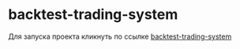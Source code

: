 # backtest-trading-system
Для запуска проекта кликнуть по ссылке <a href="https://github.com/Paheychup/backtest-trading-system/blob/main/robot_levels.ipynb">backtest-trading-system</a>
